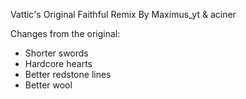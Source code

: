 Vattic's Original Faithful Remix By Maximus_yt & aciner

Changes from the original:
- Shorter swords
- Hardcore hearts
- Better redstone lines
- Better wool

